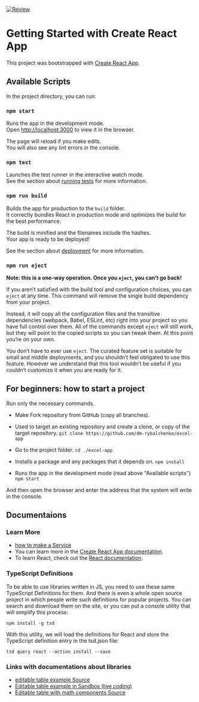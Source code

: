 [![Review](https://github.com/dm-rybalchenko/excel-app/actions/workflows/dependency-review.yml/badge.svg?branch=develop)](https://github.com/dm-rybalchenko/excel-app/actions/workflows/dependency-review.yml)


# Getting Started with Create React App

This project was bootstrapped with [Create React App](https://github.com/facebook/create-react-app).

## Available Scripts

In the project directory, you can run:

### `npm start`

Runs the app in the development mode.\
Open [http://localhost:3000](http://localhost:3000) to view it in the browser.

The page will reload if you make edits.\
You will also see any lint errors in the console.

### `npm test`

Launches the test runner in the interactive watch mode.\
See the section about [running tests](https://facebook.github.io/create-react-app/docs/running-tests) for more information.

### `npm run build`

Builds the app for production to the `build` folder.\
It correctly bundles React in production mode and optimizes the build for the best performance.

The build is minified and the filenames include the hashes.\
Your app is ready to be deployed!

See the section about [deployment](https://facebook.github.io/create-react-app/docs/deployment) for more information.

### `npm run eject`

**Note: this is a one-way operation. Once you `eject`, you can’t go back!**

If you aren’t satisfied with the build tool and configuration choices, you can `eject` at any time. This command will remove the single build dependency from your project.

Instead, it will copy all the configuration files and the transitive dependencies (webpack, Babel, ESLint, etc) right into your project so you have full control over them. All of the commands except `eject` will still work, but they will point to the copied scripts so you can tweak them. At this point you’re on your own.

You don’t have to ever use `eject`. The curated feature set is suitable for small and middle deployments, and you shouldn’t feel obligated to use this feature. However we understand that this tool wouldn’t be useful if you couldn’t customize it when you are ready for it.

## For beginners: how to start a project
Run only the necessary commands.

- Make Fork repository from GitHub (copy all branches).

- Used to target an existing repository and create a clone, or copy of the target repository.
```git clone https://github.com/dm-rybalchenko/excel-app``` 

- Go to the project folder.
```cd ./excel-app```

- Installs a package and any packages that it depends on.
```npm install```

- Runs the app in the development mode (read above "Available scripts")
```npm start``` 

And then open the browser and enter the address that the system will write in the console.

## Documentaions

### Learn More

- [how to make a Service](https://dev.to/dansolhan/simple-dependency-injection-functionality-for-react-518j)
- You can learn more in the [Create React App documentation](https://facebook.github.io/create-react-app/docs/getting-started).
- To learn React, check out the [React documentation](https://reactjs.org/).


### TypeScript Definitions

To be able to use libraries written in JS, you need to use these same TypeScript Definitions for them. And there is even a whole open source project in which people write such definitions for popular projects. You can search and download them on the site, or you can put a console utility that will simplify this process:

```npm install -g tsd```

With this utility, we will load the definitions for React and store the TypeScript definition entry in the tsd.json file:

```tsd query react --action install --save```

### Links with documentations about libraries

- [editable table example Source](https://github.com/archit-p/editable-react-table)
- [Editable table example in Sandbox (live coding)](https://codesandbox.io/s/editable-react-table-gchwp?fontsize=14&hidenavigation=1&theme=dark)
- [Editable table with math components Source](https://github.com/ruilisi/fortune-sheet)
